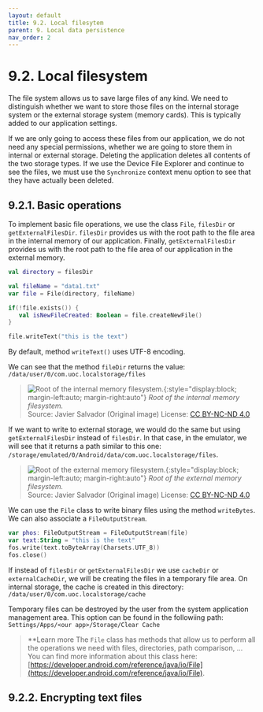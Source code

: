 ```yaml
---
layout: default
title: 9.2. Local filesytem
parent: 9. Local data persistence
nav_order: 2
---
```


# 9.2. Local filesystem

The file system allows us to save large files of any kind. We need to distinguish whether we want to store those files on the internal storage system or the external storage system (memory cards). This is typically added to our application settings.

If we are only going to access these files from our application, we do not need any special permissions, whether we are going to store them in internal or external storage.  Deleting the application deletes all contents of the two storage types. If we use the Device File Explorer and continue to see the files, we must use the `Synchronize` context menu option to see that they have actually been deleted.

## 9.2.1. Basic operations

To implement basic file operations, we use the class `File`, `filesDir` or `getExternalFilesDir`. `filesDir` provides us with the root path to the file area in the internal memory of our application. Finally, `getExternalFilesDir` provides us with the root path to the file area of our application in the external memory.

```kotlin
val directory = filesDir

val fileName = "data1.txt"
var file = File(directory, fileName)

if(!file.exists()) {
   val isNewFileCreated: Boolean = file.createNewFile()
}

file.writeText("this is the text")
```

By default, method `writeText()` uses UTF-8 encoding. 

We can see that the method `fileDir` returns the value:
`/data/user/0/com.uoc.localstorage/files`


> ![Root of the internal memory filesystem.](/images/09-filesystem.jpg){:style="display:block; margin-left:auto; margin-right:auto"}
> *Root of the internal memory filesystem.*  
> Source: Javier Salvador (Original image) License: [CC BY-NC-ND 4.0](https://creativecommons.org/licenses/by-nc-nd/4.0/)

If we want to write to external storage, we would do the same but using `getExternalFilesDir` instead of `filesDir`. In that case, in the emulator, we will see that it returns a path similar to this one:
`/storage/emulated/0/Android/data/com.uoc.localstorage/files`.

> ![Root of the external memory filesystem.](/images/09-external-filesystem.jpg){:style="display:block; margin-left:auto; margin-right:auto"}
> *Root of the external memory filesystem.*  
> Source: Javier Salvador (Original image) License: [CC BY-NC-ND 4.0](https://creativecommons.org/licenses/by-nc-nd/4.0/)

We can use the `File` class to write binary files using the method `writeBytes`. We can also associate a `FileOutputStream`.

```kotlin
var phos: FileOutputStream = FileOutputStream(file)
var text:String = "this is the text"
fos.write(text.toByteArray(Charsets.UTF_8))
fos.close()
```

If instead of `filesDir` or `getExternalFilesDir` we use `cacheDir` or `externalCacheDir`, we will be creating the files in a temporary file area. On internal storage, the cache is created in this directory:
`/data/user/0/com.uoc.localstorage/cache`

Temporary files can be destroyed by the user from the system application management area. This option can be found in the followiing path: `Settings/Apps/<our app>/Storage/Clear Cache`

>**Learn more
> The `File` class has methods that allow us to perform all the operations we need with files, directories, path comparison, ... You can find more information about this class here:
[https://developer.android.com/reference/java/io/File](https://developer.android.com/reference/java/io/File).



## 9.2.2. Encrypting text files

